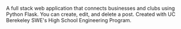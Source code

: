 A full stack web application that connects businesses and clubs using Python Flask. You can create, edit, and delete a post. 
Created with UC Berekeley SWE's High School Engineering Program.

